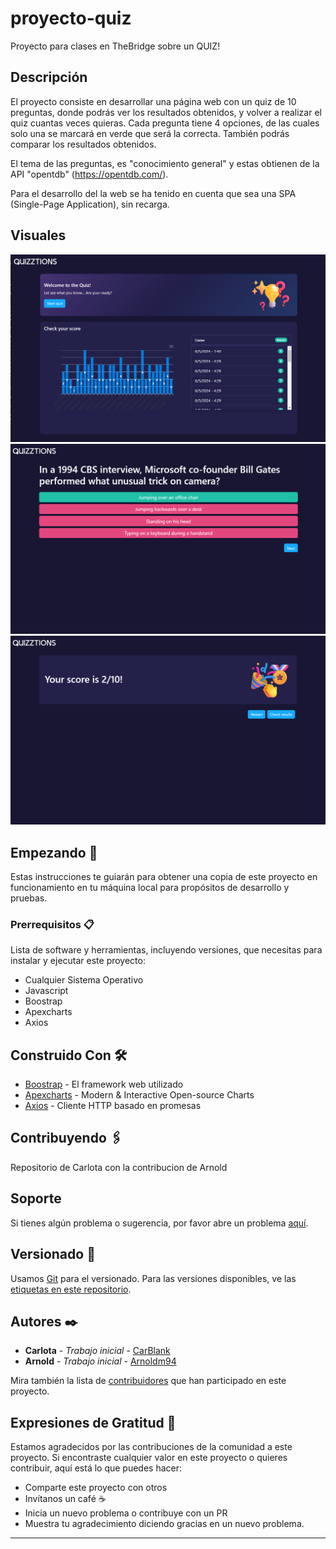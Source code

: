 # proyecto-quiz

Proyecto para clases en TheBridge sobre un QUIZ!

## Descripción

El proyecto consiste en desarrollar una página web con un quiz de 10 preguntas, donde podrás ver los resultados obtenidos, y volver a realizar el quiz cuantas veces quieras. Cada pregunta tiene 4 opciones, de las cuales solo una se marcará en verde que será la correcta. También podrás comparar los resultados obtenidos.

El tema de las preguntas, es "conocimiento general" y estas obtienen de la API "opentdb" (https://opentdb.com/).

Para el desarrollo del la web se ha tenido en cuenta que sea una SPA (Single-Page Application), sin recarga.

## Visuales

![imagen de ejemplo del quiz](./assets/cap1.png) ![imagen de ejemplo de las preguntas](./assets/cap2.png) ![imagen de ejemplo de la puntuación](./assets/cap3.png)

## Empezando 🚀

Estas instrucciones te guiarán para obtener una copia de este proyecto en funcionamiento en tu máquina local para propósitos de desarrollo y pruebas.

### Prerrequisitos 📋

Lista de software y herramientas, incluyendo versiones, que necesitas para instalar y ejecutar este proyecto:

-    Cualquier Sistema Operativo
-    Javascript
-    Boostrap
-    Apexcharts
-    Axios

## Construido Con 🛠️

-    [Boostrap](https://blog.getbootstrap.com/2024/02/20/bootstrap-5-3-3/) - El framework web utilizado
-    [Apexcharts](https://apexcharts.com/docs/installation/) - Modern & Interactive Open-source Charts
-    [Axios](https://axios-http.com/es/docs/intro) - Cliente HTTP basado en promesas

## Contribuyendo 🖇️

Repositorio de Carlota con la contribucion de Arnold

## Soporte

Si tienes algún problema o sugerencia, por favor abre un problema [aquí](https://github.com/CarBlank/proyecto-quiz/issues).

## Versionado 📌

Usamos [Git](https://git-scm.com) para el versionado. Para las versiones disponibles, ve las [etiquetas en este repositorio](https://github.com/CarBlank/proyecto-quiz.git).

## Autores ✒️

-    **Carlota** - _Trabajo inicial_ - [CarBlank](https://github.com/CarBlank)
-    **Arnold** - _Trabajo inicial_ - [Arnoldm94](https://github.com/arnoldm94)

Mira también la lista de [contribuidores](https://github.com/CarBlank/proyecto-quiz/contributors) que han participado en este proyecto.

## Expresiones de Gratitud 🎁

Estamos agradecidos por las contribuciones de la comunidad a este proyecto. Si encontraste cualquier valor en este proyecto o quieres contribuir, aquí está lo que puedes hacer:

-    Comparte este proyecto con otros
-    Invítanos un café ☕
-    Inicia un nuevo problema o contribuye con un PR
-    Muestra tu agradecimiento diciendo gracias en un nuevo problema.

---
